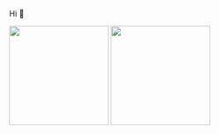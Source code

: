 Hi 👋
<div>
	<img height="180em" src="https://github-readme-stats.vercel.app/api?username=alexsro&show_icons=true&theme=dark&include_all_commits=true" />
	<img height="180em" src="https://github-readme-stats.vercel.app/api/top-langs/?username=alexsro&layout=compact&langs_count=5&theme=dark" />
</div>
<br/>
<p>
<a target="_blank" rel="noopener noreferrer" href="https://www.linkedin.com/in/alex-ortelan-0379911a5"><img src="https://camo.githubusercontent.com/d126a01599062dde9c0177773ecb6a007aa7b3487b064818dd92c5fe728fb8d3/68747470733a2f2f696d672e736869656c64732e696f2f62616467652f2d4c696e6b6564696e2d626c75653f7374796c653d666c6174266c6f676f3d4c696e6b6564696e266c6f676f436f6c6f723d7768697465266c696e6b3d68747470733a2f2f7777772e6c696e6b6564696e2e636f6d2f696e2f76696e69636975732d73616e6368657a2f" alt="" data-canonical-src="https://img.shields.io/badge/-Linkedin-blue?style=flat&amp;logo=Linkedin&amp;logoColor=white&amp;link=https://img.shields.io/badge/-Linkedin-blue?style=flat&logo=Linkedin&logoColor=white&link=https://www.linkedin.com/in/alex-ortelan-0379911a5" style="max-width:100%;"></a>
</p>
<!---
alexsro/alexsro is a ✨ special ✨ repository because its `README.md` (this file) appears on your GitHub profile.
You can click the Preview link to take a look at your changes.
--->
